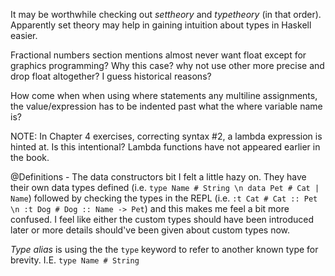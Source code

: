 It may be worthwhile checking out $set theory$ and $type theory$ (in that order). Apparently set theory may help in gaining intuition about types in Haskell easier.

Fractional numbers section mentions almost never want float except for graphics programming? Why this case?  why not use other more precise and drop float altogether?
I guess historical reasons?

How come when when using where statements any multiline assignments, the value/expression has to be indented past what the where variable name is?

NOTE: In Chapter 4 exercises, correcting syntax #2, a lambda expression is hinted at. Is this intentional? Lambda functions have not appeared earlier in the book.


@Definitions - The data constructors bit I felt a little hazy on. They have their own data types defined (i.e. `type Name # String \n data Pet # Cat | Name`) followed by checking the types in the REPL (i.e. `:t Cat # Cat :: Pet \n :t Dog # Dog :: Name -> Pet`) and this makes me feel a bit more confused.
I feel like either the custom types should have been introduced later or more details should've been given about custom types now.

*Type alias* is using the the `type` keyword to refer to another known type for brevity. I.E. `type Name # String`
